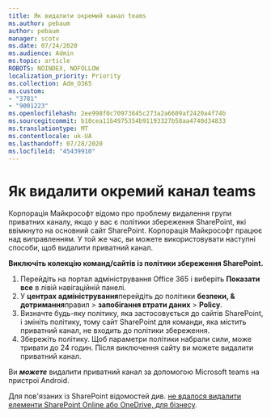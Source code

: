 ```yaml
---
title: Як видалити окремий канал teams
ms.author: pebaum
author: pebaum
manager: scotv
ms.date: 07/24/2020
ms.audience: Admin
ms.topic: article
ROBOTS: NOINDEX, NOFOLLOW
localization_priority: Priority
ms.collection: Adm_O365
ms.custom:
- "3781"
- "9001223"
ms.openlocfilehash: 2ee998f0c70973645c273a2a6609af2420a4f74b
ms.sourcegitcommit: b10cea11b4975354b91193327b58aa4740d34833
ms.translationtype: MT
ms.contentlocale: uk-UA
ms.lasthandoff: 07/28/2020
ms.locfileid: "45439910"
---
```

# <a name="delete-a-teams-private-channel"></a>Як видалити окремий канал teams

Корпорація Майкрософт відомо про проблему видалення групи приватних каналу, якщо у вас є політики збереження SharePoint, які ввімкнуто на основний сайт SharePoint. Корпорація Майкрософт працює над виправленням. У той же час, ви можете використовувати наступні способи, щоб видалити приватний канал.

**Виключіть колекцію команд/сайтів із політики збереження SharePoint.**

1. Перейдіть на портал адміністрування Office 365 і виберіть **Показати все** в лівій навігаційній панелі.
2. У **центрах адміністрування**перейдіть до політики **безпеки, & дотримання**правил  >  **запобігання втрати даних**  >  **Policy**.
3. Визначте будь-яку політику, яка застосовується до сайтів SharePoint, і змініть політику, тому сайт SharePoint для команди, яка містить приватний канал, не входить до політики збереження.
4. Збережіть політику.
    Щоб параметри політики набрали сили, може тривати до 24 годин.
    Після виключення сайту ви можете видалити приватний канал.  
    
Ви ***можете*** видалити приватний канал за допомогою Microsoft teams на пристрої Android. 

Для пов'язаних із SharePoint відомостей див. [не вдалося видалити елементи SharePoint Online або OneDrive, для бізнесу](https://docs.microsoft.com/alchemyinsights/retention-policy-ediscovery-hold).